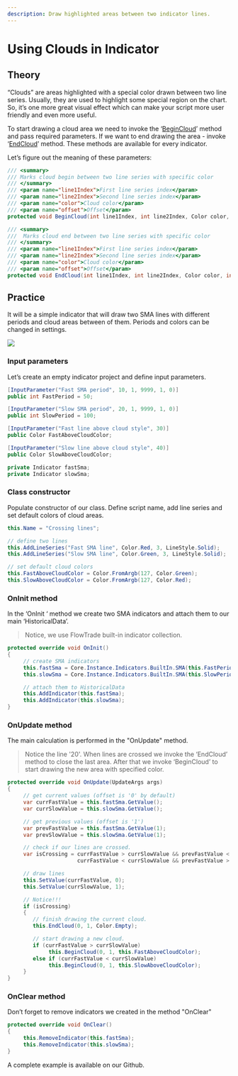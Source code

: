 ```yaml
---
description: Draw highlighted areas between two indicator lines.
---
```


# Using Clouds in Indicator

## **Theory**

“Clouds” are areas highlighted with a special color drawn between two line series. Usually, they are used to highlight some special region on the chart. So, it’s one more great visual effect which can make your script more user friendly and even more useful.

To start drawing a cloud area we need to invoke the ‘[BeginCloud](https://api.flowtrade.com/docs/TradingPlatform.BusinessLayer.Indicator.html#TradingPlatform_BusinessLayer_Indicator_BeginCloud_System_Int32_System_Int32_System_Drawing_Color_System_Int32_)’ method and pass required parameters. If we want to end drawing the area - invoke ‘[EndCloud](https://api.flowtrade.com/docs/TradingPlatform.BusinessLayer.Indicator.html#TradingPlatform_BusinessLayer_Indicator_EndCloud_System_Int32_System_Int32_System_Drawing_Color_System_Int32_)’ method. These methods are available for every indicator.

Let’s figure out the meaning of these parameters:

```csharp
/// <summary>
/// Marks cloud begin between two line series with specific color
/// </summary>
/// <param name="line1Index">First line series index</param>
/// <param name="line2Index">Second line series index</param>
/// <param name="color">Cloud color</param>
/// <param name="offset">Offset</param>
protected void BeginCloud(int line1Index, int line2Index, Color color, int offset = 0)
```

```csharp
/// <summary>
///  Marks cloud end between two line series with specific color
/// </summary>
/// <param name="line1Index">First line series index</param>
/// <param name="line2Index">Second line series index</param>
/// <param name="color">Cloud color</param>
/// <param name="offset">Offset</param>
protected void EndCloud(int line1Index, int line2Index, Color color, int offset = 0)
```

## **Practice**

It will be a simple indicator that will draw two SMA lines with different periods and сloud areas between of them. Periods and colors can be changed in settings.

![](../.gitbook/assets/using_clouds_example.jpg)

### Input parameters

Let’s create an empty indicator project and define input parameters.

```csharp
[InputParameter("Fast SMA period", 10, 1, 9999, 1, 0)]
public int FastPeriod = 50;

[InputParameter("Slow SMA period", 20, 1, 9999, 1, 0)]
public int SlowPeriod = 100;

[InputParameter("Fast line above cloud style", 30)]
public Color FastAboveCloudColor;

[InputParameter("Slow line above cloud style", 40)]
public Color SlowAboveCloudColor;

private Indicator fastSma;
private Indicator slowSma;
```

### Class constructor

Populate constructor of our class. Define script name, add line series and set default colors of cloud areas.

```csharp
this.Name = "Crossing lines";

// define two lines
this.AddLineSeries("Fast SMA line", Color.Red, 3, LineStyle.Solid);
this.AddLineSeries("Slow SMA line", Color.Green, 3, LineStyle.Solid);

// set default cloud colors
this.FastAboveCloudColor = Color.FromArgb(127, Color.Green);
this.SlowAboveCloudColor = Color.FromArgb(127, Color.Red);
```

### OnInit method

In the ‘OnInit ‘ method we create two SMA indicators and attach them to our main ‘HistoricalData’. 

> Notice, we use FlowTrade built-in indicator collection.

```csharp
protected override void OnInit()
{
     // create SMA indicators
     this.fastSma = Core.Instance.Indicators.BuiltIn.SMA(this.FastPeriod, PriceType.Close);
     this.slowSma = Core.Instance.Indicators.BuiltIn.SMA(this.SlowPeriod, PriceType.Close);

     // attach them to HistoricalData
     this.AddIndicator(this.fastSma);
     this.AddIndicator(this.slowSma);
}

```

### OnUpdate method

The main calculation is performed in the "OnUpdate" method. 

> Notice the line '20'. When lines are crossed we invoke the ‘EndCloud’ method to close the last area. After that we invoke ‘BeginCloud’ to start drawing the new area with specified color.

```csharp
protected override void OnUpdate(UpdateArgs args)
{
     // get current values (offset is '0' by default)
     var currFastValue = this.fastSma.GetValue();
     var currSlowValue = this.slowSma.GetValue();

     // get previous values (offset is '1')
     var prevFastValue = this.fastSma.GetValue(1);
     var prevSlowValue = this.slowSma.GetValue(1);

     // check if our lines are crossed.
     var isCrossing = currFastValue > currSlowValue && prevFastValue < prevSlowValue ||
                      currFastValue < currSlowValue && prevFastValue > prevSlowValue;

     // draw lines
     this.SetValue(currFastValue, 0);
     this.SetValue(currSlowValue, 1);

     // Notice!!!
     if (isCrossing)
     {
        // finish drawing the current cloud.
        this.EndCloud(0, 1, Color.Empty);

        // start drawing a new cloud.
        if (currFastValue > currSlowValue)
             this.BeginCloud(0, 1, this.FastAboveCloudColor);
        else if (currFastValue < currSlowValue)
             this.BeginCloud(0, 1, this.SlowAboveCloudColor);
     }
}
```

### OnClear method

Don’t forget to remove indicators we created in the method "OnClear"

```csharp
protected override void OnClear()
{
     this.RemoveIndicator(this.fastSma);
     this.RemoveIndicator(this.slowSma);
}
```

A complete example is available on our Github.


